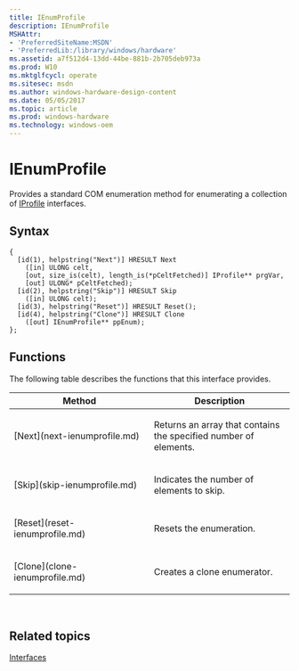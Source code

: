 ```yaml
---
title: IEnumProfile
description: IEnumProfile
MSHAttr:
- 'PreferredSiteName:MSDN'
- 'PreferredLib:/library/windows/hardware'
ms.assetid: a7f512d4-13dd-44be-881b-2b705deb973a
ms.prod: W10
ms.mktglfcycl: operate
ms.sitesec: msdn
ms.author: windows-hardware-design-content
ms.date: 05/05/2017
ms.topic: article
ms.prod: windows-hardware
ms.technology: windows-oem
---
```


# IEnumProfile


Provides a standard COM enumeration method for enumerating a collection of [IProfile](iprofile.md) interfaces.

## Syntax


``` syntax
{
  [id(1), helpstring("Next")] HRESULT Next
    ([in] ULONG celt,
    [out, size_is(celt), length_is(*pCeltFetched)] IProfile** prgVar,
    [out] ULONG* pCeltFetched);
  [id(2), helpstring("Skip")] HRESULT Skip
    ([in] ULONG celt);
  [id(3), helpstring("Reset")] HRESULT Reset();
  [id(4), helpstring("Clone")] HRESULT Clone
    ([out] IEnumProfile** ppEnum);
};
```

## Functions


The following table describes the functions that this interface provides.

<table>
<colgroup>
<col width="50%" />
<col width="50%" />
</colgroup>
<thead>
<tr class="header">
<th>Method</th>
<th>Description</th>
</tr>
</thead>
<tbody>
<tr class="odd">
<td><p>[Next](next-ienumprofile.md)</p></td>
<td><p>Returns an array that contains the specified number of elements.</p></td>
</tr>
<tr class="even">
<td><p>[Skip](skip-ienumprofile.md)</p></td>
<td><p>Indicates the number of elements to skip.</p></td>
</tr>
<tr class="odd">
<td><p>[Reset](reset-ienumprofile.md)</p></td>
<td><p>Resets the enumeration.</p></td>
</tr>
<tr class="even">
<td><p>[Clone](clone-ienumprofile.md)</p></td>
<td><p>Creates a clone enumerator.</p></td>
</tr>
</tbody>
</table>

 

## Related topics


[Interfaces](interfaces-wprcontrol.md)

 

 







